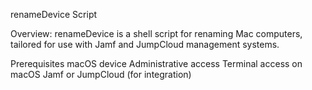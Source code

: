 renameDevice Script

Overview:
renameDevice is a shell script for renaming Mac computers, tailored for use with Jamf and JumpCloud management systems.

Prerequisites
macOS device
Administrative access
Terminal access on macOS
Jamf or JumpCloud (for integration)

